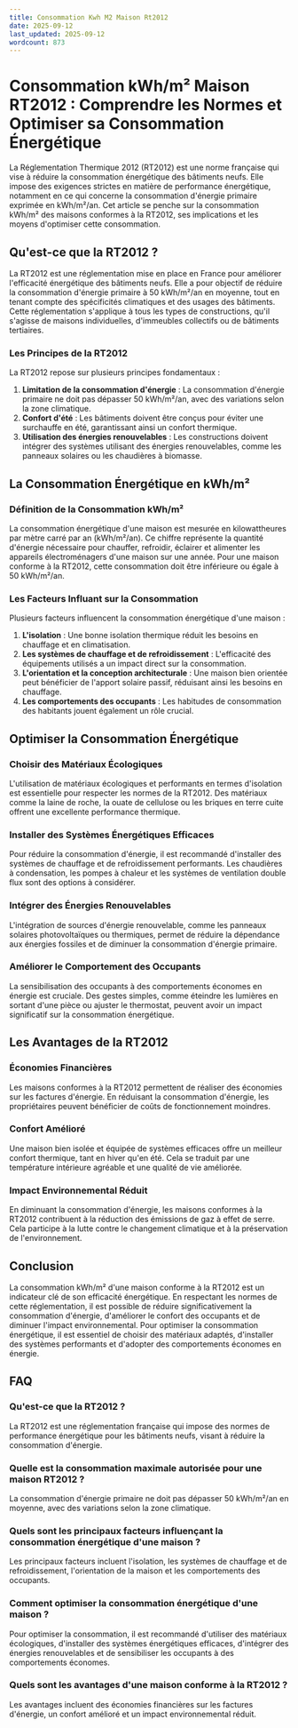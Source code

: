 ```yaml
---
title: Consommation Kwh M2 Maison Rt2012
date: 2025-09-12
last_updated: 2025-09-12
wordcount: 873
---
```


# Consommation kWh/m² Maison RT2012 : Comprendre les Normes et Optimiser sa Consommation Énergétique

La Réglementation Thermique 2012 (RT2012) est une norme française qui vise à réduire la consommation énergétique des bâtiments neufs. Elle impose des exigences strictes en matière de performance énergétique, notamment en ce qui concerne la consommation d'énergie primaire exprimée en kWh/m²/an. Cet article se penche sur la consommation kWh/m² des maisons conformes à la RT2012, ses implications et les moyens d'optimiser cette consommation.

## Qu'est-ce que la RT2012 ?

La RT2012 est une réglementation mise en place en France pour améliorer l'efficacité énergétique des bâtiments neufs. Elle a pour objectif de réduire la consommation d'énergie primaire à 50 kWh/m²/an en moyenne, tout en tenant compte des spécificités climatiques et des usages des bâtiments. Cette réglementation s'applique à tous les types de constructions, qu'il s'agisse de maisons individuelles, d'immeubles collectifs ou de bâtiments tertiaires.

### Les Principes de la RT2012

La RT2012 repose sur plusieurs principes fondamentaux :

1. **Limitation de la consommation d'énergie** : La consommation d'énergie primaire ne doit pas dépasser 50 kWh/m²/an, avec des variations selon la zone climatique.
2. **Confort d'été** : Les bâtiments doivent être conçus pour éviter une surchauffe en été, garantissant ainsi un confort thermique.
3. **Utilisation des énergies renouvelables** : Les constructions doivent intégrer des systèmes utilisant des énergies renouvelables, comme les panneaux solaires ou les chaudières à biomasse.

## La Consommation Énergétique en kWh/m²

### Définition de la Consommation kWh/m²

La consommation énergétique d'une maison est mesurée en kilowattheures par mètre carré par an (kWh/m²/an). Ce chiffre représente la quantité d'énergie nécessaire pour chauffer, refroidir, éclairer et alimenter les appareils électroménagers d'une maison sur une année. Pour une maison conforme à la RT2012, cette consommation doit être inférieure ou égale à 50 kWh/m²/an.

### Les Facteurs Influant sur la Consommation

Plusieurs facteurs influencent la consommation énergétique d'une maison :

1. **L'isolation** : Une bonne isolation thermique réduit les besoins en chauffage et en climatisation.
2. **Les systèmes de chauffage et de refroidissement** : L'efficacité des équipements utilisés a un impact direct sur la consommation.
3. **L'orientation et la conception architecturale** : Une maison bien orientée peut bénéficier de l'apport solaire passif, réduisant ainsi les besoins en chauffage.
4. **Les comportements des occupants** : Les habitudes de consommation des habitants jouent également un rôle crucial.

## Optimiser la Consommation Énergétique

### Choisir des Matériaux Écologiques

L'utilisation de matériaux écologiques et performants en termes d'isolation est essentielle pour respecter les normes de la RT2012. Des matériaux comme la laine de roche, la ouate de cellulose ou les briques en terre cuite offrent une excellente performance thermique.

### Installer des Systèmes Énergétiques Efficaces

Pour réduire la consommation d'énergie, il est recommandé d'installer des systèmes de chauffage et de refroidissement performants. Les chaudières à condensation, les pompes à chaleur et les systèmes de ventilation double flux sont des options à considérer.

### Intégrer des Énergies Renouvelables

L'intégration de sources d'énergie renouvelable, comme les panneaux solaires photovoltaïques ou thermiques, permet de réduire la dépendance aux énergies fossiles et de diminuer la consommation d'énergie primaire.

### Améliorer le Comportement des Occupants

La sensibilisation des occupants à des comportements économes en énergie est cruciale. Des gestes simples, comme éteindre les lumières en sortant d'une pièce ou ajuster le thermostat, peuvent avoir un impact significatif sur la consommation énergétique.

## Les Avantages de la RT2012

### Économies Financières

Les maisons conformes à la RT2012 permettent de réaliser des économies sur les factures d'énergie. En réduisant la consommation d'énergie, les propriétaires peuvent bénéficier de coûts de fonctionnement moindres.

### Confort Amélioré

Une maison bien isolée et équipée de systèmes efficaces offre un meilleur confort thermique, tant en hiver qu'en été. Cela se traduit par une température intérieure agréable et une qualité de vie améliorée.

### Impact Environnemental Réduit

En diminuant la consommation d'énergie, les maisons conformes à la RT2012 contribuent à la réduction des émissions de gaz à effet de serre. Cela participe à la lutte contre le changement climatique et à la préservation de l'environnement.

## Conclusion

La consommation kWh/m² d'une maison conforme à la RT2012 est un indicateur clé de son efficacité énergétique. En respectant les normes de cette réglementation, il est possible de réduire significativement la consommation d'énergie, d'améliorer le confort des occupants et de diminuer l'impact environnemental. Pour optimiser la consommation énergétique, il est essentiel de choisir des matériaux adaptés, d'installer des systèmes performants et d'adopter des comportements économes en énergie.

## FAQ

### Qu'est-ce que la RT2012 ?

La RT2012 est une réglementation française qui impose des normes de performance énergétique pour les bâtiments neufs, visant à réduire la consommation d'énergie.

### Quelle est la consommation maximale autorisée pour une maison RT2012 ?

La consommation d'énergie primaire ne doit pas dépasser 50 kWh/m²/an en moyenne, avec des variations selon la zone climatique.

### Quels sont les principaux facteurs influençant la consommation énergétique d'une maison ?

Les principaux facteurs incluent l'isolation, les systèmes de chauffage et de refroidissement, l'orientation de la maison et les comportements des occupants.

### Comment optimiser la consommation énergétique d'une maison ?

Pour optimiser la consommation, il est recommandé d'utiliser des matériaux écologiques, d'installer des systèmes énergétiques efficaces, d'intégrer des énergies renouvelables et de sensibiliser les occupants à des comportements économes.

### Quels sont les avantages d'une maison conforme à la RT2012 ?

Les avantages incluent des économies financières sur les factures d'énergie, un confort amélioré et un impact environnemental réduit.